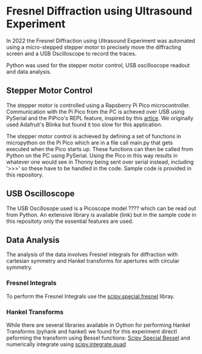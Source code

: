 # Fresnel Diffraction using Ultrasound Experiment

In 2022 the Fresnel Diffraction using Ultrasound Experiment was 
automated using a micro-stepped stepper motor to precisely move 
the diffracting screen and a USB Oscilloscope to record the traces.

Python was used for the stepper motor control, USB oscilloscope 
readout and data analysis.

## Stepper Motor Control
The stepper motor is controlled using a Rapsberry Pi Pico microcontroller.
Communication with the Pi Pico from the PC is acheved over USB using PySerial
and the PiPico's REPL feature, inspired by this 
[artice](http://blog.rareschool.com/2021/01/controlling-raspberry-pi-pico-using.html). 
We originally used Adafruit's Blinka but found it too slow for this application. 

The stepper motor control is achieved by defining a set of functions in micropython 
on the Pi Pico which are in a file call main.py that gets executed when the Pico starts up.
These functions can then be called from Python on the PC using PySerial. Using the
Pico in this way results in whatever one would see in Thonny being sent over serial instead,
including '>>>' so these have to be handled in the code. Sample code is provided in this
repository.

## USB Oscilloscope

The USB Oscillosope used is a Picoscope model ???? which can be read out from Python.
An extensive library is available (link) but in the sample code in this repositoty 
only the essential features are used.

## Data Analysis

The analysis of the data involves Fresnel integrals for diffraction with cartesian symmetry 
and Hankel transforms for apertures with circular symmetry. 

### Fresnel Integrals 
To perform the Fresnel Integrals use the [scipy.special.fresnel](https://docs.scipy.org/doc/scipy/reference/generated/scipy.special.fresnel.html) libray.

### Hankel Transforms
While there are several libraries
available in Oython for performing Hankel Transforms (pyhank and hankel) we found for this experiment
directl peforming the transform using Bessel functions: [Scipy Special Bessel](https://docs.scipy.org/doc/scipy/reference/special.html#bessel-functions) and numerically integrate using 
[scipy.integrate.quad](https://docs.scipy.org/doc/scipy/reference/generated/scipy.integrate.quad.html)
